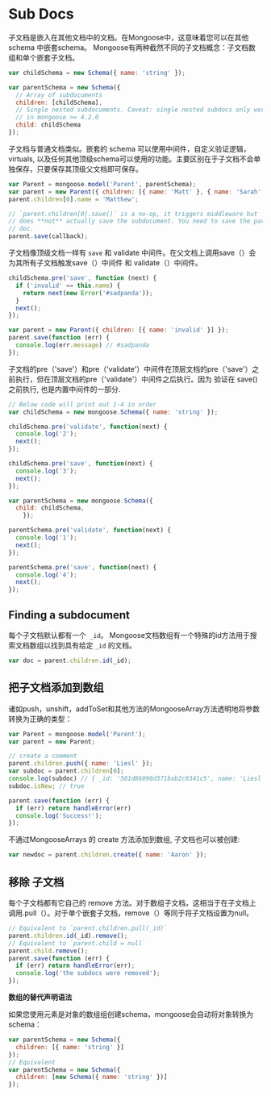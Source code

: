 # Sub Docs

子文档是嵌入在其他文档中的文档。在Mongoose中，这意味着您可以在其他 schema 中嵌套schema。 Mongoose有两种截然不同的子文档概念：子文档数组和单个嵌套子文档。

```js
var childSchema = new Schema({ name: 'string' });

var parentSchema = new Schema({
  // Array of subdocuments
  children: [childSchema],
  // Single nested subdocuments. Caveat: single nested subdocs only work
  // in mongoose >= 4.2.0
  child: childSchema
});

```
子文档与普通文档类似。嵌套的 schema 可以使用中间件，自定义验证逻辑，virtuals, 以及任何其他顶级schema可以使用的功能。主要区别在于子文档不会单独保存，只要保存其顶级父文档即可保存。

```js
var Parent = mongoose.model('Parent', parentSchema);
var parent = new Parent({ children: [{ name: 'Matt' }, { name: 'Sarah' }] })
parent.children[0].name = 'Matthew';

// `parent.children[0].save()` is a no-op, it triggers middleware but
// does **not** actually save the subdocument. You need to save the parent
// doc.
parent.save(callback);
```

子文档像顶级文档一样有 `save` 和 validate 中间件。在父文档上调用save（）会为其所有子文档触发save（）中间件 和 validate（）中间件。

```js
childSchema.pre('save', function (next) {
  if ('invalid' == this.name) {
    return next(new Error('#sadpanda'));
  }
  next();
});

var parent = new Parent({ children: [{ name: 'invalid' }] });
parent.save(function (err) {
  console.log(err.message) // #sadpanda
});
```

子文档的pre（'save'）和pre（'validate'）中间件在顶层文档的pre（'save'）之前执行，但在顶层文档的pre（'validate'）中间件之后执行。因为 验证在 save() 之前执行, 也是内置中间件的一部分.

```js
// Below code will print out 1-4 in order
var childSchema = new mongoose.Schema({ name: 'string' });

childSchema.pre('validate', function(next) {
  console.log('2');
  next();
});

childSchema.pre('save', function(next) {
  console.log('3');
  next();
});

var parentSchema = new mongoose.Schema({
  child: childSchema,
    });

parentSchema.pre('validate', function(next) {
  console.log('1');
  next();
});

parentSchema.pre('save', function(next) {
  console.log('4');
  next();
});
```

## Finding a subdocument

每个子文档默认都有一个` _id`。 Mongoose文档数组有一个特殊的id方法用于搜索文档数组以找到具有给定 `_id` 的文档。

```js
var doc = parent.children.id(_id);
```

## 把子文档添加到数组

诸如push，unshift，addToSet和其他方法的MongooseArray方法透明地将参数转换为正确的类型：

```js
var Parent = mongoose.model('Parent');
var parent = new Parent;

// create a comment
parent.children.push({ name: 'Liesl' });
var subdoc = parent.children[0];
console.log(subdoc) // { _id: '501d86090d371bab2c0341c5', name: 'Liesl' }
subdoc.isNew; // true

parent.save(function (err) {
  if (err) return handleError(err)
  console.log('Success!');
});
```

不通过MongooseArrays 的 create 方法添加到数组, 子文档也可以被创建:

```js
var newdoc = parent.children.create({ name: 'Aaron' });
```

## 移除 子文档

每个子文档都有它自己的 remove 方法。对于数组子文档，这相当于在子文档上调用.pull（）。对于单个嵌套子文档，remove（）等同于将子文档设置为null。

```js
// Equivalent to `parent.children.pull(_id)`
parent.children.id(_id).remove();
// Equivalent to `parent.child = null`
parent.child.remove();
parent.save(function (err) {
  if (err) return handleError(err);
  console.log('the subdocs were removed');
});
```

**数组的替代声明语法**

如果您使用元素是对象的数组组创建schema，mongoose会自动将对象转换为schema：

```js
var parentSchema = new Schema({
  children: [{ name: 'string' }]
});
// Equivalent
var parentSchema = new Schema({
  children: [new Schema({ name: 'string' })]
});
```
